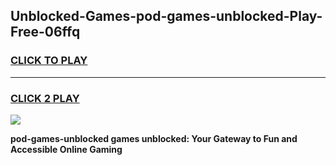
## Unblocked-Games-pod-games-unblocked-Play-Free-06ffq
<h3>
<a href="https://premium76.site?title=pod-games-unblocked&ref=18A">CLICK TO PLAY</a></h3>
<hr>

<h3>
<a href="https://premium76.site?title=pod-games-unblocked&ref=18A">CLICK 2 PLAY</a>
  
</h3>

<a href="https://premium76.site?title=pod-games-unblocked&ref=18A"><img src="https://clearcache.store/games.png"></a>


**pod-games-unblocked games unblocked: Your Gateway to Fun and Accessible Online Gaming**
